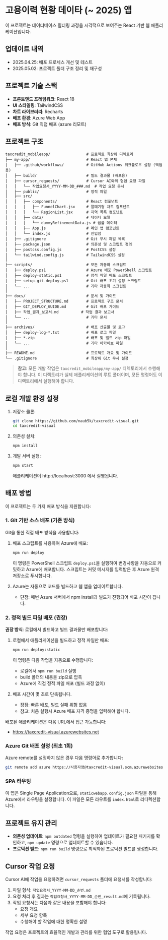 # 고용이력 현황 데이타 (~ 2025) 앱

이 프로젝트는 데이터베이스 필터링 과정을 시각적으로 보여주는 React 기반 웹 애플리케이션입니다.

<!-- 배포 테스트용 변경 - 2025.04.25 -->
<!-- 테스트 2 - 명확한 변경 추가 -->

## 업데이트 내역
- 2025.04.25: 배포 프로세스 개선 및 테스트
- 2025.05.02: 프로젝트 폴더 구조 정리 및 재구성

## 프로젝트 기술 스택

- **프론트엔드 프레임워크**: React 18
- **UI 스타일링**: TailwindCSS
- **차트 라이브러리**: Recharts
- **배포 환경**: Azure Web App
- **배포 방식**: Git 직접 배포 (azure 리모트)

## 프로젝트 구조

```
taxcredit_mobileapp/                # 프로젝트 최상위 디렉토리
├── my-app/                         # React 앱 본체
│   ├── .github/workflows/          # GitHub Actions 워크플로우 설정 (백업용)
│   ├── build/                      # 빌드 결과물 (배포용)
│   ├── cursor_requests/            # Cursor AI와의 협업 요청 파일
│   │   └── 작업요청서_YYYY-MM-DD_###.md  # 작업 요청 문서
│   ├── public/                     # 정적 파일
│   ├── src/
│   │   ├── components/             # React 컴포넌트
│   │   │   ├── FunnelChart.jsx     # 깔때기형 차트 컴포넌트
│   │   │   └── RegionList.jsx      # 지역 목록 컴포넌트
│   │   ├── data/                   # 데이터 모델
│   │   │   └── dummyRefinementData.js # 샘플 데이터
│   │   ├── App.js                  # 메인 앱 컴포넌트
│   │   └── index.js                # 진입점
│   ├── .gitignore                  # Git 무시 파일 목록
│   ├── package.json                # 의존성 및 스크립트 정의
│   ├── postcss.config.js           # PostCSS 설정
│   └── tailwind.config.js          # TailwindCSS 설정
│
├── scripts/                        # 모든 자동화 스크립트
│   ├── deploy.ps1                  # Azure 배포 PowerShell 스크립트
│   ├── deploy-static.ps1           # 정적 파일 배포 스크립트
│   ├── setup-git-deploy.ps1        # Git 배포 초기 설정 스크립트
│   └── ...                         # 기타 자동화 스크립트
│
├── docs/                           # 문서 및 가이드
│   ├── PROJECT_STRUCTURE.md        # 프로젝트 구조 문서
│   ├── GIT_DEPLOY_GUIDE.md         # Git 배포 가이드
│   ├── 작업_결과_보고서.md          # 작업 결과 보고서
│   └── ...                         # 기타 문서
│
├── archives/                       # 배포 산출물 및 로그
│   ├── deploy-log-*.txt            # 배포 로그 파일
│   ├── *.zip                       # 배포 및 빌드 zip 파일
│   └── ...                         # 기타 아카이브 파일
│
├── README.md                       # 프로젝트 개요 및 가이드
└── .gitignore                      # 최상위 Git 무시 설정
```

> **참고**: 모든 개발 작업은 `taxcredit_mobileapp/my-app/` 디렉토리에서 수행해야 합니다.
> 이 디렉토리가 실제 애플리케이션의 루트 폴더이며, 모든 명령어도 이 디렉토리에서 실행해야 합니다.

## 로컬 개발 환경 설정

1. 저장소 클론:
   ```bash
   git clone https://github.com/naub5k/taxcredit-visual.git
   cd taxcredit-visual
   ```

2. 의존성 설치:
   ```bash
   npm install
   ```

3. 개발 서버 실행:
   ```bash
   npm start
   ```
   애플리케이션이 http://localhost:3000 에서 실행됩니다.

## 배포 방법

이 프로젝트는 두 가지 배포 방식을 지원합니다:

### 1. Git 기반 소스 배포 (기존 방식)

Git을 통한 직접 배포 방식을 사용합니다:

1. 배포 스크립트를 사용하여 Azure에 배포:
   ```bash
   npm run deploy
   ```
   이 명령은 PowerShell 스크립트 `deploy.ps1`을 실행하여 변경사항을 자동으로 커밋하고 Azure에 배포합니다.
   스크립트는 커밋 메시지를 입력받은 후 Azure 원격 저장소로 푸시합니다.

2. Azure는 자동으로 코드를 빌드하고 웹 앱을 업데이트합니다.
   - 단점: 매번 Azure 서버에서 npm install과 빌드가 진행되어 배포 시간이 깁니다.

### 2. 정적 빌드 파일 배포 (권장)

**권장 방식**: 로컬에서 빌드하고 빌드 결과물만 배포합니다:

1. 로컬에서 애플리케이션을 빌드하고 정적 파일만 배포:
   ```bash
   npm run deploy:static
   ```
   이 명령은 다음 작업을 자동으로 수행합니다:
   - 로컬에서 `npm run build` 실행
   - build 폴더의 내용을 zip으로 압축
   - Azure에 직접 정적 파일 배포 (빌드 과정 없이)

2. 배포 시간이 몇 초로 단축됩니다.
   - 장점: 빠른 배포, 빌드 실패 위험 없음
   - 참고: 처음 실행시 Azure 배포 자격 증명을 입력해야 합니다.

배포된 애플리케이션은 다음 URL에서 접근 가능합니다:
- https://taxcredit-visual.azurewebsites.net

### Azure Git 배포 설정 (최초 1회)

Azure remote를 설정하지 않은 경우 다음 명령어로 추가합니다:
```bash
git remote add azure https://사용자명@taxcredit-visual.scm.azurewebsites.net/taxcredit-visual.git
```

### SPA 라우팅

이 앱은 Single Page Application으로, `staticwebapp.config.json` 파일을 통해 Azure에서 라우팅을 설정합니다. 이 파일은 모든 라우트를 `index.html`로 리디렉션합니다.

## 프로젝트 유지 관리

- **의존성 업데이트**: `npm outdated` 명령을 실행하여 업데이트가 필요한 패키지를 확인하고, `npm update` 명령으로 업데이트할 수 있습니다.
- **프로덕션 빌드**: `npm run build` 명령으로 최적화된 프로덕션 빌드를 생성합니다. 

## Cursor 작업 요청

Cursor AI에 작업을 요청하려면 `cursor_requests` 폴더에 요청서를 작성합니다:

1. 파일 형식: `작업요청서_YYYY-MM-DD_순번.md`
2. 요청 처리 후 결과는 `작업요청서_YYYY-MM-DD_순번_result.md`에 기록됩니다.
3. 작업 요청서는 다음과 같은 내용을 포함해야 합니다:
   - 요청 개요
   - 세부 요청 항목
   - 수행해야 할 작업에 대한 명확한 설명

작업 요청은 프로젝트의 효율적인 개발과 관리를 위한 협업 도구로 활용됩니다. 